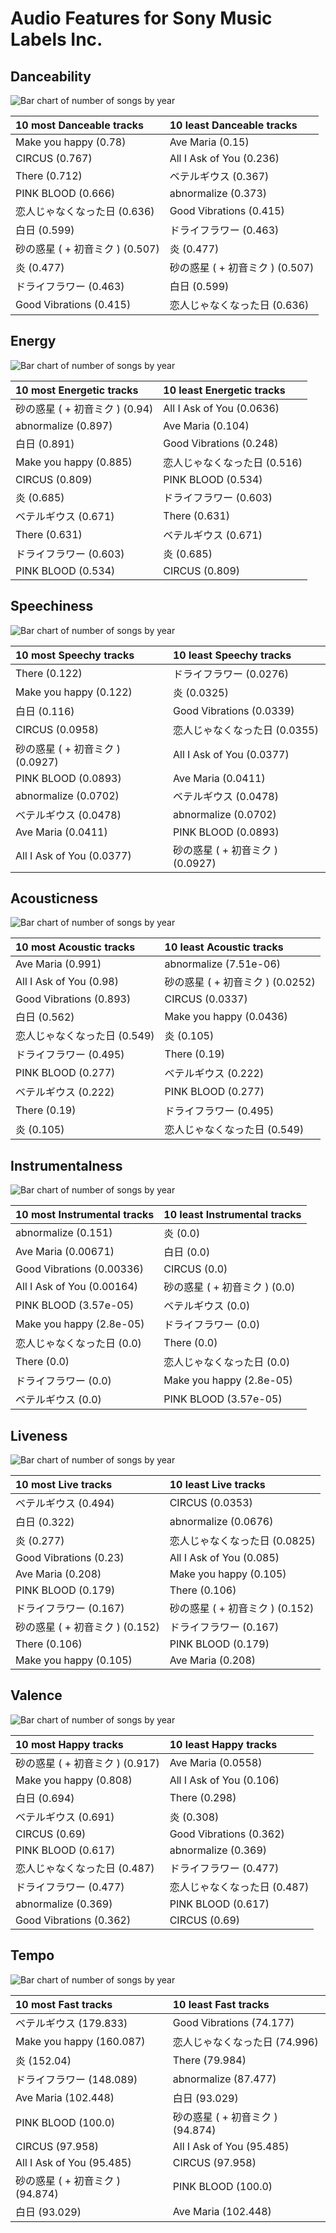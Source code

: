 # Audio Features for Sony Music Labels Inc.

## Danceability

![Bar chart of number of songs by year](../../images/labels/sony_music_labels_inc_/audio_features/audio_danceability/distribution.png)

| 10 most Danceable tracks | 10 least Danceable tracks |
|:---|:---|
| Make you happy (0.78) | Ave Maria (0.15) |
| CIRCUS (0.767) | All I Ask of You (0.236) |
| There (0.712) | ベテルギウス (0.367) |
| PINK BLOOD (0.666) | abnormalize (0.373) |
| 恋人じゃなくなった日 (0.636) | Good Vibrations (0.415) |
| 白日 (0.599) | ドライフラワー (0.463) |
| 砂の惑星 ( + 初音ミク ) (0.507) | 炎 (0.477) |
| 炎 (0.477) | 砂の惑星 ( + 初音ミク ) (0.507) |
| ドライフラワー (0.463) | 白日 (0.599) |
| Good Vibrations (0.415) | 恋人じゃなくなった日 (0.636) |

## Energy

![Bar chart of number of songs by year](../../images/labels/sony_music_labels_inc_/audio_features/audio_energy/distribution.png)

| 10 most Energetic tracks | 10 least Energetic tracks |
|:---|:---|
| 砂の惑星 ( + 初音ミク ) (0.94) | All I Ask of You (0.0636) |
| abnormalize (0.897) | Ave Maria (0.104) |
| 白日 (0.891) | Good Vibrations (0.248) |
| Make you happy (0.885) | 恋人じゃなくなった日 (0.516) |
| CIRCUS (0.809) | PINK BLOOD (0.534) |
| 炎 (0.685) | ドライフラワー (0.603) |
| ベテルギウス (0.671) | There (0.631) |
| There (0.631) | ベテルギウス (0.671) |
| ドライフラワー (0.603) | 炎 (0.685) |
| PINK BLOOD (0.534) | CIRCUS (0.809) |

## Speechiness

![Bar chart of number of songs by year](../../images/labels/sony_music_labels_inc_/audio_features/audio_speechiness/distribution.png)

| 10 most Speechy tracks | 10 least Speechy tracks |
|:---|:---|
| There (0.122) | ドライフラワー (0.0276) |
| Make you happy (0.122) | 炎 (0.0325) |
| 白日 (0.116) | Good Vibrations (0.0339) |
| CIRCUS (0.0958) | 恋人じゃなくなった日 (0.0355) |
| 砂の惑星 ( + 初音ミク ) (0.0927) | All I Ask of You (0.0377) |
| PINK BLOOD (0.0893) | Ave Maria (0.0411) |
| abnormalize (0.0702) | ベテルギウス (0.0478) |
| ベテルギウス (0.0478) | abnormalize (0.0702) |
| Ave Maria (0.0411) | PINK BLOOD (0.0893) |
| All I Ask of You (0.0377) | 砂の惑星 ( + 初音ミク ) (0.0927) |

## Acousticness

![Bar chart of number of songs by year](../../images/labels/sony_music_labels_inc_/audio_features/audio_acousticness/distribution.png)

| 10 most Acoustic tracks | 10 least Acoustic tracks |
|:---|:---|
| Ave Maria (0.991) | abnormalize (7.51e-06) |
| All I Ask of You (0.98) | 砂の惑星 ( + 初音ミク ) (0.0252) |
| Good Vibrations (0.893) | CIRCUS (0.0337) |
| 白日 (0.562) | Make you happy (0.0436) |
| 恋人じゃなくなった日 (0.549) | 炎 (0.105) |
| ドライフラワー (0.495) | There (0.19) |
| PINK BLOOD (0.277) | ベテルギウス (0.222) |
| ベテルギウス (0.222) | PINK BLOOD (0.277) |
| There (0.19) | ドライフラワー (0.495) |
| 炎 (0.105) | 恋人じゃなくなった日 (0.549) |

## Instrumentalness

![Bar chart of number of songs by year](../../images/labels/sony_music_labels_inc_/audio_features/audio_instrumentalness/distribution.png)

| 10 most Instrumental tracks | 10 least Instrumental tracks |
|:---|:---|
| abnormalize (0.151) | 炎 (0.0) |
| Ave Maria (0.00671) | 白日 (0.0) |
| Good Vibrations (0.00336) | CIRCUS (0.0) |
| All I Ask of You (0.00164) | 砂の惑星 ( + 初音ミク ) (0.0) |
| PINK BLOOD (3.57e-05) | ベテルギウス (0.0) |
| Make you happy (2.8e-05) | ドライフラワー (0.0) |
| 恋人じゃなくなった日 (0.0) | There (0.0) |
| There (0.0) | 恋人じゃなくなった日 (0.0) |
| ドライフラワー (0.0) | Make you happy (2.8e-05) |
| ベテルギウス (0.0) | PINK BLOOD (3.57e-05) |

## Liveness

![Bar chart of number of songs by year](../../images/labels/sony_music_labels_inc_/audio_features/audio_liveness/distribution.png)

| 10 most Live tracks | 10 least Live tracks |
|:---|:---|
| ベテルギウス (0.494) | CIRCUS (0.0353) |
| 白日 (0.322) | abnormalize (0.0676) |
| 炎 (0.277) | 恋人じゃなくなった日 (0.0825) |
| Good Vibrations (0.23) | All I Ask of You (0.085) |
| Ave Maria (0.208) | Make you happy (0.105) |
| PINK BLOOD (0.179) | There (0.106) |
| ドライフラワー (0.167) | 砂の惑星 ( + 初音ミク ) (0.152) |
| 砂の惑星 ( + 初音ミク ) (0.152) | ドライフラワー (0.167) |
| There (0.106) | PINK BLOOD (0.179) |
| Make you happy (0.105) | Ave Maria (0.208) |

## Valence

![Bar chart of number of songs by year](../../images/labels/sony_music_labels_inc_/audio_features/audio_valence/distribution.png)

| 10 most Happy tracks | 10 least Happy tracks |
|:---|:---|
| 砂の惑星 ( + 初音ミク ) (0.917) | Ave Maria (0.0558) |
| Make you happy (0.808) | All I Ask of You (0.106) |
| 白日 (0.694) | There (0.298) |
| ベテルギウス (0.691) | 炎 (0.308) |
| CIRCUS (0.69) | Good Vibrations (0.362) |
| PINK BLOOD (0.617) | abnormalize (0.369) |
| 恋人じゃなくなった日 (0.487) | ドライフラワー (0.477) |
| ドライフラワー (0.477) | 恋人じゃなくなった日 (0.487) |
| abnormalize (0.369) | PINK BLOOD (0.617) |
| Good Vibrations (0.362) | CIRCUS (0.69) |

## Tempo

![Bar chart of number of songs by year](../../images/labels/sony_music_labels_inc_/audio_features/audio_tempo/distribution.png)

| 10 most Fast tracks | 10 least Fast tracks |
|:---|:---|
| ベテルギウス (179.833) | Good Vibrations (74.177) |
| Make you happy (160.087) | 恋人じゃなくなった日 (74.996) |
| 炎 (152.04) | There (79.984) |
| ドライフラワー (148.089) | abnormalize (87.477) |
| Ave Maria (102.448) | 白日 (93.029) |
| PINK BLOOD (100.0) | 砂の惑星 ( + 初音ミク ) (94.874) |
| CIRCUS (97.958) | All I Ask of You (95.485) |
| All I Ask of You (95.485) | CIRCUS (97.958) |
| 砂の惑星 ( + 初音ミク ) (94.874) | PINK BLOOD (100.0) |
| 白日 (93.029) | Ave Maria (102.448) |
